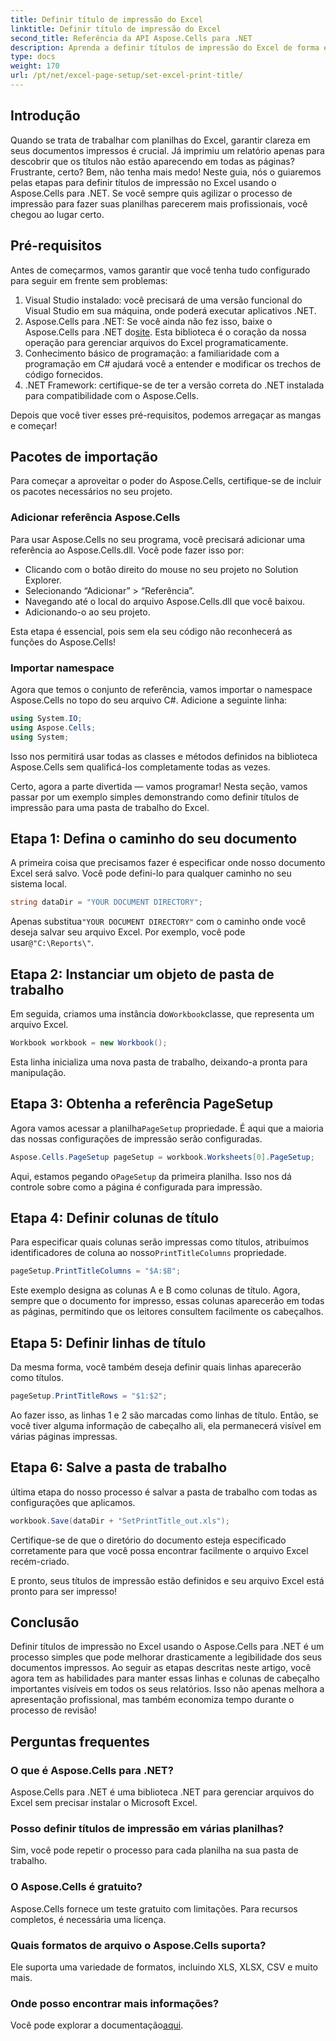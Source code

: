 ```yaml
---
title: Definir título de impressão do Excel
linktitle: Definir título de impressão do Excel
second_title: Referência da API Aspose.Cells para .NET
description: Aprenda a definir títulos de impressão do Excel de forma eficiente usando o Aspose.Cells para .NET. Simplifique seu processo de impressão com nosso guia passo a passo.
type: docs
weight: 170
url: /pt/net/excel-page-setup/set-excel-print-title/
---
```

## Introdução

Quando se trata de trabalhar com planilhas do Excel, garantir clareza em seus documentos impressos é crucial. Já imprimiu um relatório apenas para descobrir que os títulos não estão aparecendo em todas as páginas? Frustrante, certo? Bem, não tenha mais medo! Neste guia, nós o guiaremos pelas etapas para definir títulos de impressão no Excel usando o Aspose.Cells para .NET. Se você sempre quis agilizar o processo de impressão para fazer suas planilhas parecerem mais profissionais, você chegou ao lugar certo.

## Pré-requisitos

Antes de começarmos, vamos garantir que você tenha tudo configurado para seguir em frente sem problemas:

1. Visual Studio instalado: você precisará de uma versão funcional do Visual Studio em sua máquina, onde poderá executar aplicativos .NET.
2.  Aspose.Cells para .NET: Se você ainda não fez isso, baixe o Aspose.Cells para .NET do[site](https://releases.aspose.com/cells/net/). Esta biblioteca é o coração da nossa operação para gerenciar arquivos do Excel programaticamente.
3. Conhecimento básico de programação: a familiaridade com a programação em C# ajudará você a entender e modificar os trechos de código fornecidos.
4. .NET Framework: certifique-se de ter a versão correta do .NET instalada para compatibilidade com o Aspose.Cells.

Depois que você tiver esses pré-requisitos, podemos arregaçar as mangas e começar!

## Pacotes de importação

Para começar a aproveitar o poder do Aspose.Cells, certifique-se de incluir os pacotes necessários no seu projeto. 

### Adicionar referência Aspose.Cells

Para usar Aspose.Cells no seu programa, você precisará adicionar uma referência ao Aspose.Cells.dll. Você pode fazer isso por:

- Clicando com o botão direito do mouse no seu projeto no Solution Explorer.
- Selecionando “Adicionar” > “Referência”.
- Navegando até o local do arquivo Aspose.Cells.dll que você baixou.
- Adicionando-o ao seu projeto.

Esta etapa é essencial, pois sem ela seu código não reconhecerá as funções do Aspose.Cells!

### Importar namespace

Agora que temos o conjunto de referência, vamos importar o namespace Aspose.Cells no topo do seu arquivo C#. Adicione a seguinte linha:

```csharp
using System.IO;
using Aspose.Cells;
using System;
```

Isso nos permitirá usar todas as classes e métodos definidos na biblioteca Aspose.Cells sem qualificá-los completamente todas as vezes.

Certo, agora a parte divertida — vamos programar! Nesta seção, vamos passar por um exemplo simples demonstrando como definir títulos de impressão para uma pasta de trabalho do Excel.

## Etapa 1: Defina o caminho do seu documento

A primeira coisa que precisamos fazer é especificar onde nosso documento Excel será salvo. Você pode defini-lo para qualquer caminho no seu sistema local. 

```csharp
string dataDir = "YOUR DOCUMENT DIRECTORY";
```

 Apenas substitua`"YOUR DOCUMENT DIRECTORY"` com o caminho onde você deseja salvar seu arquivo Excel. Por exemplo, você pode usar`@"C:\Reports\"`.

## Etapa 2: Instanciar um objeto de pasta de trabalho

 Em seguida, criamos uma instância do`Workbook`classe, que representa um arquivo Excel.

```csharp
Workbook workbook = new Workbook();
```

Esta linha inicializa uma nova pasta de trabalho, deixando-a pronta para manipulação.

## Etapa 3: Obtenha a referência PageSetup

 Agora vamos acessar a planilha`PageSetup` propriedade. É aqui que a maioria das nossas configurações de impressão serão configuradas.

```csharp
Aspose.Cells.PageSetup pageSetup = workbook.Worksheets[0].PageSetup;
```

 Aqui, estamos pegando o`PageSetup` da primeira planilha. Isso nos dá controle sobre como a página é configurada para impressão.

## Etapa 4: Definir colunas de título

 Para especificar quais colunas serão impressas como títulos, atribuímos identificadores de coluna ao nosso`PrintTitleColumns` propriedade. 

```csharp
pageSetup.PrintTitleColumns = "$A:$B";
```

Este exemplo designa as colunas A e B como colunas de título. Agora, sempre que o documento for impresso, essas colunas aparecerão em todas as páginas, permitindo que os leitores consultem facilmente os cabeçalhos.

## Etapa 5: Definir linhas de título

Da mesma forma, você também deseja definir quais linhas aparecerão como títulos.

```csharp
pageSetup.PrintTitleRows = "$1:$2";
```

Ao fazer isso, as linhas 1 e 2 são marcadas como linhas de título. Então, se você tiver alguma informação de cabeçalho ali, ela permanecerá visível em várias páginas impressas.

## Etapa 6: Salve a pasta de trabalho

última etapa do nosso processo é salvar a pasta de trabalho com todas as configurações que aplicamos. 

```csharp
workbook.Save(dataDir + "SetPrintTitle_out.xls");
```

Certifique-se de que o diretório do documento esteja especificado corretamente para que você possa encontrar facilmente o arquivo Excel recém-criado. 

E pronto, seus títulos de impressão estão definidos e seu arquivo Excel está pronto para ser impresso!

## Conclusão

Definir títulos de impressão no Excel usando o Aspose.Cells para .NET é um processo simples que pode melhorar drasticamente a legibilidade dos seus documentos impressos. Ao seguir as etapas descritas neste artigo, você agora tem as habilidades para manter essas linhas e colunas de cabeçalho importantes visíveis em todos os seus relatórios. Isso não apenas melhora a apresentação profissional, mas também economiza tempo durante o processo de revisão!

## Perguntas frequentes

### O que é Aspose.Cells para .NET?
Aspose.Cells para .NET é uma biblioteca .NET para gerenciar arquivos do Excel sem precisar instalar o Microsoft Excel.

### Posso definir títulos de impressão em várias planilhas?
Sim, você pode repetir o processo para cada planilha na sua pasta de trabalho.

### O Aspose.Cells é gratuito?
Aspose.Cells fornece um teste gratuito com limitações. Para recursos completos, é necessária uma licença.

### Quais formatos de arquivo o Aspose.Cells suporta?
Ele suporta uma variedade de formatos, incluindo XLS, XLSX, CSV e muito mais.

### Onde posso encontrar mais informações?
 Você pode explorar a documentação[aqui](https://reference.aspose.com/cells/net/).